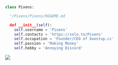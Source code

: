 ```py
class Pixens:

  "/Pixens/Pixens/README.md

  def __init__(self):
    self.username = 'Pixens'
    self.contacts = 'https://solo.to/Pixens'
    self.occupation = 'Founder/CEO of boostup.cc'
    self.passion = 'Making Money'
    self.hobby = 'Annoying Discord'

```

 <img src="https://komarev.com/ghpvc/?username=Pixens&style=flat-square&color=cf6757" />


